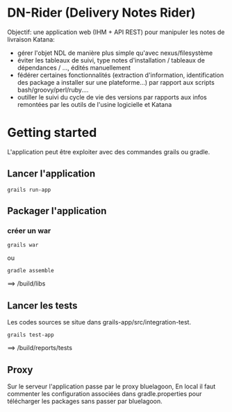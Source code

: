 # DN-Rider (Delivery Notes Rider)

Objectif: une application web (IHM + API REST) pour manipuler les notes de livraison Katana:

 * gérer l'objet NDL de manière plus simple qu'avec nexus/filesystème
 * éviter les tableaux de suivi, type notes d'installation / tableaux de dépendances / ..., édités manuellement
 * fédérer certaines fonctionnalités (extraction d'information, identification des package a installer sur une plateforme...) par rapport aux scripts bash/groovy/perl/ruby....
 * outiller le suivi du cycle de vie des versions par rapports aux infos remontées par les outils de l'usine logicielle et Katana

# Getting started

L'application peut être exploiter avec des commandes grails ou gradle.

## Lancer l'application
``` 
grails run-app
```

## Packager l'application
### créer un war
``` 
grails war
```
ou
``` 
gradle assemble
```
==> /build/libs

## Lancer les tests 
Les codes sources se situe dans grails-app/src/integration-test.
```
grails test-app
```

==> /build/reports/tests

## Proxy
Sur le serveur l'application passe par le proxy bluelagoon, 
En local il faut commenter les configuration associées dans gradle.properties pour télécharger les packages sans passer par bluelagoon.

 
 